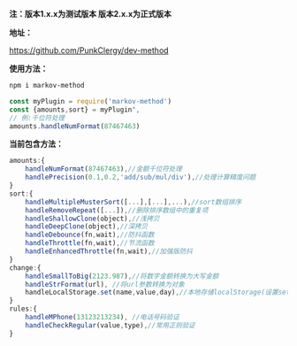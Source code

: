 **注：版本1.x.x为测试版本 版本2.x.x为正式版本**

**地址：**

<https://github.com/PunkClergy/dev-method>

**使用方法：**

```bash
npm i markov-method
```

```javascript
const myPlugin = require('markov-method')
const {amounts,sort} = myPlugin",
// 例:千位符处理
amounts.handleNumFormat(87467463)
```

**当前包含方法：**

```javascript
amounts:{
	handleNumFormat(87467463),//金额千位符处理
	handlePrecision(0.1,0.2,'add/sub/mul/div'),//处理计算精度问题
}
sort:{
	handleMultipleMusterSort([...],[...],...),//sort数组排序
	handleRemoveRepeat([...]),//删除排序数组中的重复项
	handleShallowClone(object),//浅拷贝
	handleDeepClone(object),//深拷贝
	handleDebounce(fn,wait),//防抖函数
	handleThrottle(fn,wait),//节流函数
	handleEnhancedThrottle(fn,wait),//加强版防抖
}
change:{
	handleSmallToBig(2123.987),//将数字金额转换为大写金额
	handleStrFormat(url), //将url参数转换为对象
	handleLocalStorage.set(name,value,day),//本地存储localStorage(设置set(name,value,day)/获取get(name)/清空clear(name))
}
rules:{
	handleMPhone(13123213234), //电话号码验证
	handleCheckRegular(value,type),//常用正则验证
}
```

